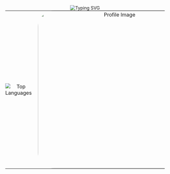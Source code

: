 <!--
<div align="center">
  <table style="width: 100%; border: none;">
    <tr>
      <h2>👋 Hi, I'm DeoDorqnt387</h2>
      <td style="text-align: center; vertical-align: middle; padding: 20px;">
        <img src="https://github-readme-stats.vercel.app/api/top-langs?username=deodorqnt387&show_icons=true&locale=en&layout=compact&theme=tokyonight&border_color=58a6ff&bg_color=0d1117" alt="Top Languages" />
      </td>
      <td style="text-align: center; vertical-align: middle; width: 200px; padding: 20px;">
        <img src="https://github.com/user-attachments/assets/04f933a4-b89d-4c61-84a7-095458f53bf2" alt="Profile Image" style="width: 500px; height: auto; border-radius: 50px;">
      </td>
    </tr>
  </table>
</div>
-->
<div align="center">
  <a>
    <img src="https://readme-typing-svg.demolab.com?font=Manufacturing+Consent&size=40&duration=4000&pause=500&color=F70045&center=true&vCenter=true&width=600&lines=Humanity+has+Declined;The+Demise+of+the+True+Demon+King;I+ask+of+thee%2C+art+thou+mankind%3F" alt="Typing SVG" />
  </a>
</div>
<div align="center">
  <table cellpadding="0" cellspacing="0" border="0" style="border: none; border-collapse: collapse; margin: 0 auto;">
    <tr style="border: none;">
      <td style="border: none; padding: 0; text-align: center; vertical-align: middle;">
        <img src="https://github-readme-stats.vercel.app/api/top-langs?username=deodorqnt387&show_icons=true&locale=en&layout=compact&theme=tokyonight&border_color=393053&bg_color=181420" alt="Top Languages" />
      </td>
      <td style="border: none; padding: 0 0 0 20px; text-align: center; vertical-align: middle;">
        <img src="https://github.com/user-attachments/assets/04f933a4-b89d-4c61-84a7-095458f53bf2" alt="Profile Image" style="width: 500px; height: auto; border-radius: 50px;">
      </td>
    </tr>
  </table>
</div>

